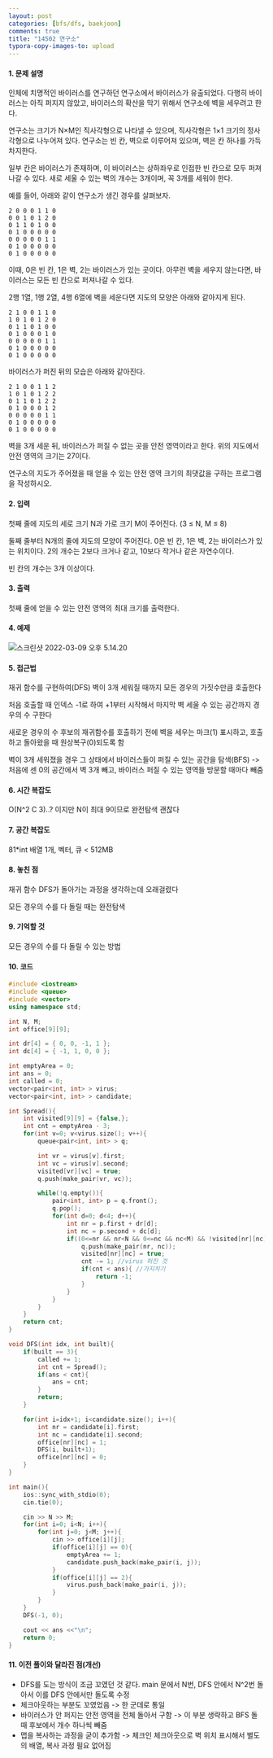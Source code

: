 ```yaml
---
layout: post
categories: [bfs/dfs, baekjoon]
comments: true
title: "14502 연구소"
typora-copy-images-to: upload
---
```


#### 1. 문제 설명

인체에 치명적인 바이러스를 연구하던 연구소에서 바이러스가 유출되었다. 다행히 바이러스는 아직 퍼지지 않았고, 바이러스의 확산을 막기 위해서 연구소에 벽을 세우려고 한다.

연구소는 크기가 N×M인 직사각형으로 나타낼 수 있으며, 직사각형은 1×1 크기의 정사각형으로 나누어져 있다. 연구소는 빈 칸, 벽으로 이루어져 있으며, 벽은 칸 하나를 가득 차지한다. 

일부 칸은 바이러스가 존재하며, 이 바이러스는 상하좌우로 인접한 빈 칸으로 모두 퍼져나갈 수 있다. 새로 세울 수 있는 벽의 개수는 3개이며, 꼭 3개를 세워야 한다.

예를 들어, 아래와 같이 연구소가 생긴 경우를 살펴보자.

```
2 0 0 0 1 1 0
0 0 1 0 1 2 0
0 1 1 0 1 0 0
0 1 0 0 0 0 0
0 0 0 0 0 1 1
0 1 0 0 0 0 0
0 1 0 0 0 0 0
```

이때, 0은 빈 칸, 1은 벽, 2는 바이러스가 있는 곳이다. 아무런 벽을 세우지 않는다면, 바이러스는 모든 빈 칸으로 퍼져나갈 수 있다.

2행 1열, 1행 2열, 4행 6열에 벽을 세운다면 지도의 모양은 아래와 같아지게 된다.

```
2 1 0 0 1 1 0
1 0 1 0 1 2 0
0 1 1 0 1 0 0
0 1 0 0 0 1 0
0 0 0 0 0 1 1
0 1 0 0 0 0 0
0 1 0 0 0 0 0
```

바이러스가 퍼진 뒤의 모습은 아래와 같아진다.

```
2 1 0 0 1 1 2
1 0 1 0 1 2 2
0 1 1 0 1 2 2
0 1 0 0 0 1 2
0 0 0 0 0 1 1
0 1 0 0 0 0 0
0 1 0 0 0 0 0
```

벽을 3개 세운 뒤, 바이러스가 퍼질 수 없는 곳을 안전 영역이라고 한다. 위의 지도에서 안전 영역의 크기는 27이다.

연구소의 지도가 주어졌을 때 얻을 수 있는 안전 영역 크기의 최댓값을 구하는 프로그램을 작성하시오.

#### 2. 입력

첫째 줄에 지도의 세로 크기 N과 가로 크기 M이 주어진다. (3 ≤ N, M ≤ 8)

둘째 줄부터 N개의 줄에 지도의 모양이 주어진다. 0은 빈 칸, 1은 벽, 2는 바이러스가 있는 위치이다. 2의 개수는 2보다 크거나 같고, 10보다 작거나 같은 자연수이다.

빈 칸의 개수는 3개 이상이다.

#### 3. 출력

첫째 줄에 얻을 수 있는 안전 영역의 최대 크기를 출력한다.

#### 4. 예제

![스크린샷 2022-03-09 오후 5.14.20](https://tva1.sinaimg.cn/large/e6c9d24egy1h03p8fxj6wj20w10nn75p.jpg)

#### 5. 접근법

재귀 함수를 구현하여(DFS) 벽이 3개 세워질 때까지 모든 경우의 가짓수만큼 호출한다

처음 호출할 때 인덱스 -1로 하여 +1부터 시작해서 마지막 벽 세울 수 있는 공간까지 경우의 수 구한다

새로운 경우의 수 후보의 재귀함수를 호출하기 전에 벽을 세우는 마크(1) 표시하고, 호출하고 돌아왔을 때 원상복구(0)되도록 함

벽이 3개 세워졌을 경우 그 상태에서 바이러스들이 퍼질 수 있는 공간을 탐색(BFS) -> 처음에 센 0의 공간에서 벽 3개 빼고, 바이러스 퍼질 수 있는 영역들 방문할 때마다 빼줌

#### 6. 시간 복잡도 

O(N^2 C 3)..? 이지만 N이 최대 9이므로 완전탐색 괜찮다

#### 7. 공간 복잡도

81*int 배열 1개, 벡터, 큐 < 512MB

#### 8. 놓친 점

재귀 함수 DFS가 돌아가는 과정을 생각하는데 오래걸렸다

모든 경우의 수를 다 돌릴 때는 완전탐색

#### 9. 기억할 것

모든 경우의 수를 다 돌릴 수 있는 방법

#### 10. 코드

```c++
#include <iostream>
#include <queue>
#include <vector>
using namespace std;

int N, M;
int office[9][9];

int dr[4] = { 0, 0, -1, 1 };
int dc[4] = { -1, 1, 0, 0 };

int emptyArea = 0; 
int ans = 0;
int called = 0;
vector<pair<int, int> > virus;
vector<pair<int, int> > candidate;

int Spread(){
    int visited[9][9] = {false,};
    int cnt = emptyArea - 3;
    for(int v=0; v<virus.size(); v++){
        queue<pair<int, int> > q;

        int vr = virus[v].first;
        int vc = virus[v].second;
        visited[vr][vc] = true;
        q.push(make_pair(vr, vc));

        while(!q.empty()){
            pair<int, int> p = q.front();
            q.pop();
            for(int d=0; d<4; d++){
                int nr = p.first + dr[d];
                int nc = p.second + dc[d];
                if((0<=nr && nr<N && 0<=nc && nc<M) && !visited[nr][nc] && office[nr][nc]==0){
                    q.push(make_pair(nr, nc));
                    visited[nr][nc] = true;
                    cnt -= 1; //virus 퍼진 것
                    if(cnt < ans){ //가지치기
                        return -1;
                    }
                }
            }
        }
    }
    return cnt;
}

void DFS(int idx, int built){
    if(built == 3){
        called += 1;
        int cnt = Spread();
        if(ans < cnt){
            ans = cnt;
        }
        return;
    }

    for(int i=idx+1; i<candidate.size(); i++){
        int nr = candidate[i].first;
        int nc = candidate[i].second;
        office[nr][nc] = 1;
        DFS(i, built+1);
        office[nr][nc] = 0;
    }
}

int main(){
    ios::sync_with_stdio(0);
    cin.tie(0);

    cin >> N >> M;
    for(int i=0; i<N; i++){
        for(int j=0; j<M; j++){
            cin >> office[i][j];
            if(office[i][j] == 0){
                emptyArea += 1;
                candidate.push_back(make_pair(i, j));
            }
            if(office[i][j] == 2){
                virus.push_back(make_pair(i, j));
            }
        }
    }
    DFS(-1, 0);

    cout << ans <<"\n";
    return 0;
}
```

#### 11. 이전 풀이와 달라진 점(개선)

- DFS를 도는 방식이 조금 꼬였던 것 같다. main 문에서 N번, DFS 안에서 N^2번 돌아서 이를 DFS 안에서만 돌도록 수정
- 체크아웃하는 부분도 꼬였었음 -> 한 군데로 통일
- 바이러스가 안 퍼지는 안전 영역을 전체 돌아서 구함 -> 이 부분 생략하고 BFS 돌 때 후보에서 개수 하나씩 빼줌
- 맵을 복사하는 과정을 굳이 추가함 -> 체크인 체크아웃으로 벽 위치 표시해서 별도의 배열, 복사 과정 필요 없어짐
